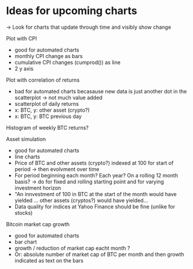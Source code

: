 # Ideas for upcoming charts
-> Look for charts that update through time and visibly show change

Plot with CPI
- good for automated charts
- monthly CPI change as bars
- cumulative CPI changes (cumprod()) as line
- 2 y axis

Plot with correlation of returns
- bad for automated charts becasause new data is just another dot in the scatterplot -> not much value added
- scatterplot of daily returns
- x: BTC, y: other asset (crypto?)
- x: BTC, y: BTC previous day

Histogram of weekly BTC returns?

Asset simulation
- good for automated charts
- line charts
- Price of BTC and other assets (crypto?) indexed at 100 for start of period -> then evolvment over time
- For period beginning each month? Each year? On a rolling 12 month basis? -> do for fixed and rolling starting point and for varying investment horizon
- "An innvestment of 100 in BTC at the start of the month would have yielded ... other assets (cryptos?) would have yielded...
- Data quality for indices at Yahoo Finance should be fine (unlike for stocks)

Bitcoin market cap growth
- good for automated charts
- bar chart
- growth / reduction of market cap eacht month ?
- Or: absolute number of market cap of BTC per month and then growth indicated as text on the bars















